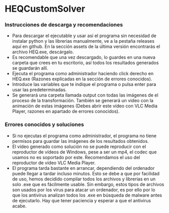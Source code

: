 # HEQCustomSolver
### Instrucciones de descarga y recomendaciones
 - Para descargar el ejecutable y usar así el programa sin necesidad de instalar python y las librerias manualmente, ve a la pestaña releases aquí en github. En la sección assets de la última versión encontrarás el archivo HEQ.exe, descárgalo.
 - Es recomendable que una vez descargado, lo guardes en una nueva carpeta que crees en tu escritorio, así todos los resultados generados se guardarán allí.
 - Ejecuta el programa como administrador haciendo click derecho en HEQ.exe (Razones explicadas en la sección de errores conocidos).
 - Introduce las variables que te indique el programa o pulsa enter para usar las predeterminadas.
 - Se generará una carpeta llamada output con todas las imágenes de el proceso de la transformación. También se generará un video con la animación de estas imágenes (Debes abrir este vídeo con VLC Media Player, razones en apartado de errores conocidos).
### Errores conocidos y soluciones
 - Si no ejecutas el programa como administrador, el programa no tiene permisos para guardar las imágenes de los resultados obtenidos.
 - El vídeo generado como solución no se puede reproducir con el reproductor de vídeos de Windows, pese a ser un mp4, el codec que usamos no es soportado por este. Recomendamos el uso del reproductor de vídeo VLC Media Player.
 - El programa tarda bastante en arrancar, dependiendo del ordenador puede llegar a tardar incluso minutos. Esto se debe a que por facilidad de uso, hemos decidido compilar todos los archivos y librerias en un solo .exe que es fácilmente usable. Sin embargo, estos tipos de archivos son usados por los virus para atacar un ordenador, es por ello por lo que los antivirus analizan todos los .exe en búsqueda de malware antes de ejecutarlo. Hay que tener paciencia y esperar a que el antivirus acabe.
